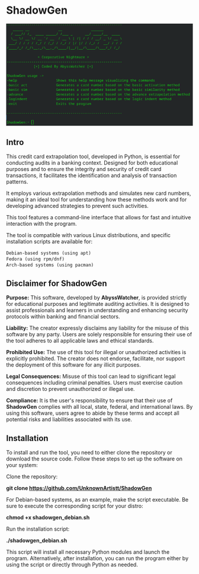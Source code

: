 # ShadowGen

<img src="media/banner.png">

## Intro

This credit card extrapolation tool, developed in Python, is essential for conducting audits in a banking context. Designed for both educational purposes and to ensure the integrity and security of credit card transactions, it facilitates the identification and analysis of transaction patterns.

It employs various extrapolation methods and simulates new card numbers, making it an ideal tool for understanding how these methods work and for developing advanced strategies to prevent such activities.

This tool features a command-line interface that allows for fast and intuitive interaction with the program.

The tool is compatible with various Linux distributions, and specific installation scripts are available for:

    Debian-based systems (using apt)
    Fedora (using rpm/dnf)
    Arch-based systems (using pacman)

## Disclaimer for ShadowGen

<b>Purpose:</b> This software, developed by <b>AbyssWatcher</b>, is provided strictly for educational purposes and legitimate auditing activities. It is designed to assist professionals and learners in understanding and enhancing security protocols within banking and financial sectors.

<b>Liability:</b> The creator expressly disclaims any liability for the misuse of this software by any party. Users are solely responsible for ensuring their use of the tool adheres to all applicable laws and ethical standards.

<b>Prohibited Use:</b> The use of this tool for illegal or unauthorized activities is explicitly prohibited. The creator does not endorse, facilitate, nor support the deployment of this software for any illicit purposes.

<b>Legal Consequences:</b> Misuse of this tool can lead to significant legal consequences including criminal penalties. Users must exercise caution and discretion to prevent unauthorized or illegal use.

<b>Compliance:</b> It is the user's responsibility to ensure that their use of <b>ShadowGen</b> complies with all local, state, federal, and international laws. By using this software, users agree to abide by these terms and accept all potential risks and liabilities associated with its use.

## Installation

To install and run the tool, you need to either clone the repository or download the source code. Follow these steps to set up the software on your system:

Clone the repository:

<b>git clone https://github.com/UnknownArtistt/ShadowGen</b>

For Debian-based systems, as an example, make the script executable. Be sure to execute the corresponding script for your distro:

<b>chmod +x shadowgen_debian.sh</b>

Run the installation script:

<b>./shadowgen_debian.sh</b>

This script will install all necessary Python modules and launch the program. Alternatively, after installation, you can run the program either by using the script or directly through Python as needed.
